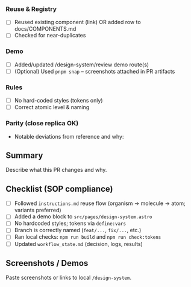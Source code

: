 ### Reuse & Registry
- [ ] Reused existing component (link) OR added row to docs/COMPONENTS.md
- [ ] Checked for near-duplicates

### Demo
- [ ] Added/updated /design-system/review demo route(s)
- [ ] (Optional) Used `pnpm snap` – screenshots attached in PR artifacts

### Rules
- [ ] No hard-coded styles (tokens only)
- [ ] Correct atomic level & naming

### Parity (close replica OK)
- Notable deviations from reference and why:

## Summary

Describe what this PR changes and why.

## Checklist (SOP compliance)

- [ ] Followed `instructions.md` reuse flow (organism → molecule → atom; variants preferred)
- [ ] Added a demo block to `src/pages/design-system.astro`
- [ ] No hardcoded styles; tokens via `define:vars`
- [ ] Branch is correctly named (`feat/...`, `fix/...`, etc.)
- [ ] Ran local checks: `npm run build` and `npm run check:tokens`
- [ ] Updated `workflow_state.md` (decision, logs, results)

## Screenshots / Demos

Paste screenshots or links to local `/design-system`.


